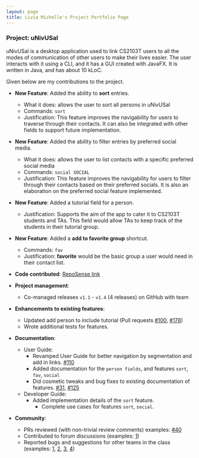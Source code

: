 ```yaml
---
layout: page
title: Livia Michelle's Project Portfolio Page
---
```


### Project: uNivUSal

uNivUSal is a desktop application used to link CS2103T users to all the modes of communication of other users to make their lives easier. The user interacts with it using a CLI, and it has a GUI created with JavaFX. It is written in Java, and has about 10 kLoC.

Given below are my contributions to the project.

* **New Feature**: Added the ability to **sort** entries.
    * What it does: allows the user to sort all persons in uNivUSal
    * Commands: `sort`
    * Justification: This feature improves the navigability for users to traverse through their contacts. It can also be
  integrated with other fields to support future implementation.

* **New Feature**: Added the ability to filter entries by preferred social media.
  * What it does: allows the user to list contacts with a specific preferred social media
  * Commands: `social SOCIAL`
  * Justification: This feature improves the navigability for users to filter through their contacts based on their preferred socials. It is also an elaboration on the preferred social feature implemented.

* **New Feature**: Added a tutorial field for a person.
  * Justification: Supports the aim of the app to cater it to CS2103T students and TAs. This field would allow TAs to
  keep track of the students in their tutorial group.

* **New Feature**: Added a **add to favorite group** shortcut.
  * Commands: `fav`
  * Justification: **favorite** would be the basic group a user would need in their contact list.

* **Code contributed**: [RepoSense link](https://nus-cs2103-ay2223s1.github.io/tp-dashboard/?search=liviamil&sort=groupTitle&sortWithin=title&timeframe=commit&mergegroup=&groupSelect=groupByAuthors&breakdown=true&checkedFileTypes=docs~functional-code~test-code~other&since=2022-09-16&tabOpen=true&tabType=authorship&tabAuthor=liviamil&tabRepo=AY2223S1-CS2103T-T08-3%2Ftp%5Bmaster%5D&authorshipIsMergeGroup=false&authorshipFileTypes=docs~functional-code~test-code~other&authorshipIsBinaryFileTypeChecked=false&authorshipIsIgnoredFilesChecked=false&reverseAuthorshipOrder=false)

* **Project management**:
    * Co-managed releases `v1.1` - `v1.4` (4 releases) on GitHub with team

* **Enhancements to existing features**:
    * Updated add person to include tutorial (Pull requests [\#100](https://github.com/AY2223S1-CS2103T-T08-3/tp/pull/100), [\#178](https://github.com/AY2223S1-CS2103T-T08-3/tp/pull/178))
    * Wrote additional tests for features.

* **Documentation**:
    * User Guide:
        * Revamped User Guide for better navigation by segmentation and add in links. [#110](https://github.com/AY2223S1-CS2103T-T08-3/tp/pull/110)
        * Added documentation for the `person fields`, and features `sort`, `fav`, `social`
        * Did cosmetic tweaks and bug fixes to existing documentation of features. [#31](https://github.com/AY2223S1-CS2103T-T08-3/tp/pull/31), [#125](https://github.com/AY2223S1-CS2103T-T08-3/tp/pull/125)
    * Developer Guide:
        * Added implementation details of the `sort` feature.
          * Complete use cases for features `sort`, `social`.

* **Community**:
    * PRs reviewed (with non-trivial review comments) examples: [\#40](https://github.com/AY2223S1-CS2103T-T08-3/tp/pull/40)
    * Contributed to forum discussions (examples: [1](https://github.com/nus-cs2103-AY2223S1/forum/issues/190))
    * Reported bugs and suggestions for other teams in the class (examples: [1](https://github.com/liviamil/ped/issues/1), [2](https://github.com/liviamil/ped/issues/2), [3](https://github.com/liviamil/ped/issues/3), [4](https://github.com/liviamil/ped/issues/4))
